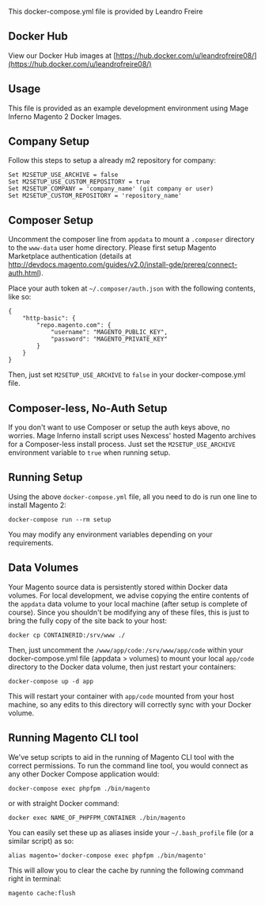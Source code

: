 This docker-compose.yml file is provided by Leandro Freire

## Docker Hub

View our Docker Hub images at [https://hub.docker.com/u/leandrofreire08/](https://hub.docker.com/u/leandrofreire08/)

## Usage

This file is provided as an example development environment using Mage Inferno Magento 2 Docker Images.

## Company Setup

Follow this steps to setup a already m2 repository for company:
```
Set M2SETUP_USE_ARCHIVE = false
Set M2SETUP_USE_CUSTOM_REPOSITORY = true
Set M2SETUP_COMPANY = 'company_name' (git company or user)
Set M2SETUP_CUSTOM_REPOSITORY = 'repository_name'
```
## Composer Setup

Uncomment the composer line from `appdata` to mount a `.composer` directory to the `www-data` user home directory. Please first setup Magento Marketplace authentication (details at <a href="http://devdocs.magento.com/guides/v2.0/install-gde/prereq/connect-auth.html" target="_blank">http://devdocs.magento.com/guides/v2.0/install-gde/prereq/connect-auth.html</a>).

Place your auth token at `~/.composer/auth.json` with the following contents, like so:

```
{
    "http-basic": {
        "repo.magento.com": {
            "username": "MAGENTO_PUBLIC_KEY",
            "password": "MAGENTO_PRIVATE_KEY"
        }
    }
}
```

Then, just set `M2SETUP_USE_ARCHIVE` to `false` in your docker-compose.yml file.

## Composer-less, No-Auth Setup

If you don't want to use Composer or setup the auth keys above, no worries. Mage Inferno install script uses Nexcess' hosted Magento archives for a Composer-less install process. Just set the `M2SETUP_USE_ARCHIVE` environment variable to `true` when running setup.

## Running Setup

Using the above `docker-compose.yml` file, all you need to do is run one line to install Magento 2:

```
docker-compose run --rm setup
```

You may modify any environment variables depending on your requirements.

## Data Volumes

Your Magento source data is persistently stored within Docker data volumes. For local development, we advise copying the entire contents of the `appdata` data volume to your local machine (after setup is complete of course). Since you shouldn't be modifying any of these files, this is just to bring the fully copy of the site back to your host:

```
docker cp CONTAINERID:/srv/www ./
```

Then, just uncomment the `/www/app/code:/srv/www/app/code` within your docker-compose.yml file (appdata > volumes) to mount your local `app/code` directory to the Docker data volume, then just restart your containers: 

```
docker-compose up -d app
```

This will restart your container with `app/code` mounted from your host machine, so any edits to this directory will correctly sync with your Docker volume.

## Running Magento CLI tool

We've setup scripts to aid in the running of Magento CLI tool with the correct permissions. To run the command line tool, you would connect as any other Docker Compose application would:

```
docker-compose exec phpfpm ./bin/magento
```

or with straight Docker command:
```
docker exec NAME_OF_PHPFPM_CONTAINER ./bin/magento
```

You can easily set these up as aliases inside your `~/.bash_profile` file (or a similar script) as so:

```
alias magento='docker-compose exec phpfpm ./bin/magento'
```
This will allow you to clear the cache by running the following command right in terminal:

```
magento cache:flush
```
